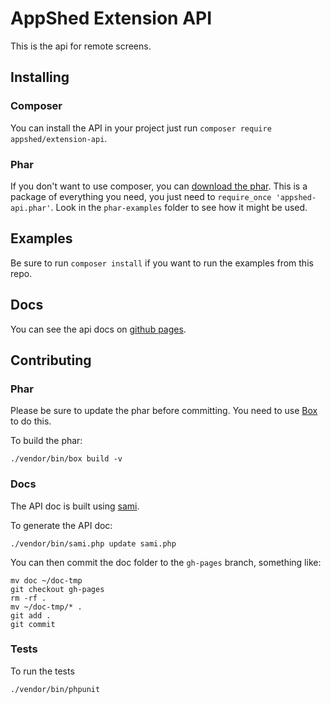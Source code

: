 # AppShed Extension API

This is the api for remote screens.

## Installing

### Composer

You can install the API in your project just run `composer require appshed/extension-api`.

### Phar

If you don't want to use composer, you can [download the phar](https://raw.githubusercontent.com/AppShed/extension-api/master/build/appshed-api.phar).
This is a package of everything you need, you just need to `require_once 'appshed-api.phar'`.
Look in the `phar-examples` folder to see how it might be used.

## Examples

Be sure to run `composer install` if you want to run the examples from this repo.

## Docs

You can see the api docs on [github pages](http://appshed.github.io/extension-api/).

## Contributing

### Phar

Please be sure to update the phar before committing. You need to use [Box](http://box-project.org/) to do this.

To build the phar:

    ./vendor/bin/box build -v

### Docs

The API doc is built using [sami](https://github.com/fabpot/sami).

To generate the API doc:
    
    ./vendor/bin/sami.php update sami.php 

You can then commit the doc folder to the `gh-pages` branch, something like:

    mv doc ~/doc-tmp
    git checkout gh-pages
    rm -rf .
    mv ~/doc-tmp/* .
    git add .
    git commit
    
### Tests

To run the tests 

    ./vendor/bin/phpunit
